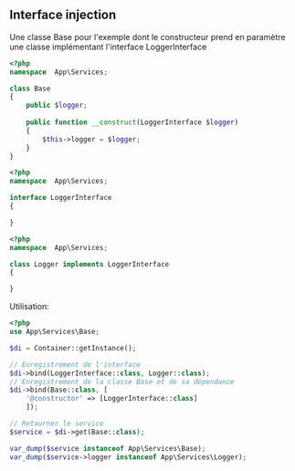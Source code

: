 ## Interface injection
Une classe Base pour l'exemple dont le constructeur prend en paramètre une classe implémentant l'interface LoggerInterface 
```php
<?php
namespace  App\Services;

class Base
{
    public $logger;
    
    public function __construct(LoggerInterface $logger)
    {
        $this->logger = $logger;
    }
}
```
```php
<?php
namespace  App\Services;

interface LoggerInterface
{

}
```
```php
<?php
namespace  App\Services;

class Logger implements LoggerInterface
{

}
```
Utilisation:
```php
<?php
use App\Services\Base;

$di = Container::getInstance();

// Enregistrement de l'interface
$di->bind(LoggerInterface::class, Logger::class);
// Enregistrement de la classe Base et de sa dépendance
$di->bind(Base::class, [
    '@constructor' => [LoggerInterface::class]
    ]);

// Retourner le service
$service = $di->get(Base::class);

var_dump($service instanceof App\Services\Base);
var_dump($service->logger instanceof App\Services\Logger);
```